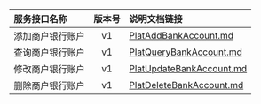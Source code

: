   
| 服务接口名称 | 版本号 | 说明文档链接 |  
| :----------------- | :-----: | :---------------- |  
| 添加商户银行账户 | v1 | [PlatAddBankAccount.md](https://github.com/Zhang-Monica/gitMd/blob/master/EpeisPlat/PlatSuppBankServer/PlatAddBankAccount.md) |  
| 查询商户银行账户 | v1 | [PlatQueryBankAccount.md](https://github.com/Zhang-Monica/gitMd/blob/master/EpeisPlat/PlatSuppBankServer/PlatQueryBankAccount.md) |  
| 修改商户银行账户 | v1 | [PlatUpdateBankAccount.md](https://github.com/Zhang-Monica/gitMd/blob/master/EpeisPlat/PlatSuppBankServer/PlatUpdateBankAccount.md) |  
| 删除商户银行账户 | v1 | [PlatDeleteBankAccount.md](https://github.com/Zhang-Monica/gitMd/blob/master/EpeisPlat/PlatSuppBankServer/PlatDeleteBankAccount.md) |  
  

